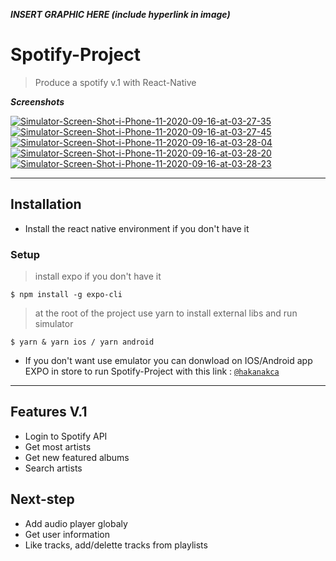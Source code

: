 ***INSERT GRAPHIC HERE (include hyperlink in image)***

# Spotify-Project

> Produce a spotify v.1 with React-Native 


***Screenshots***

<a href="https://ibb.co/CWZH673"><img src="https://i.ibb.co/CWZH673/Simulator-Screen-Shot-i-Phone-11-2020-09-16-at-03-27-35.png" alt="Simulator-Screen-Shot-i-Phone-11-2020-09-16-at-03-27-35" border="0"></a> <a href="https://ibb.co/KNZn5dC"><img src="https://i.ibb.co/KNZn5dC/Simulator-Screen-Shot-i-Phone-11-2020-09-16-at-03-27-45.png" alt="Simulator-Screen-Shot-i-Phone-11-2020-09-16-at-03-27-45" border="0"></a> <a href="https://ibb.co/v1tdGJP"><img src="https://i.ibb.co/v1tdGJP/Simulator-Screen-Shot-i-Phone-11-2020-09-16-at-03-28-04.png" alt="Simulator-Screen-Shot-i-Phone-11-2020-09-16-at-03-28-04" border="0"></a> <a href="https://ibb.co/Y7L9wZV"><img src="https://i.ibb.co/Y7L9wZV/Simulator-Screen-Shot-i-Phone-11-2020-09-16-at-03-28-20.png" alt="Simulator-Screen-Shot-i-Phone-11-2020-09-16-at-03-28-20" border="0"></a> <a href="https://ibb.co/PF6Dd6x"><img src="https://i.ibb.co/PF6Dd6x/Simulator-Screen-Shot-i-Phone-11-2020-09-16-at-03-28-23.png" alt="Simulator-Screen-Shot-i-Phone-11-2020-09-16-at-03-28-23" border="0"></a>

---

## Installation

- Install the react native environment if you don't have it

### Setup

> install expo if you don't have it

```shell
$ npm install -g expo-cli
```

> at the root of the project use yarn to install external libs and run simulator
 
```shell
$ yarn & yarn ios / yarn android
```

- If you don't want use emulator you can donwload on IOS/Android app EXPO in store to run Spotify-Project with this link : <a href="https://expo.io/@hakanakca" target="_blank">`@hakanakca`</a>
---

## Features V.1
- Login to Spotify API
- Get most artists
- Get new featured albums
- Search artists
## Next-step
- Add audio player globaly
- Get user information
- Like tracks, add/delette tracks from playlists
